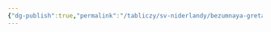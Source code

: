 ```yaml
---
{"dg-publish":true,"permalink":"/tabliczy/sv-niderlandy/bezumnaya-greta/","dgPassFrontmatter":true}
---
```



